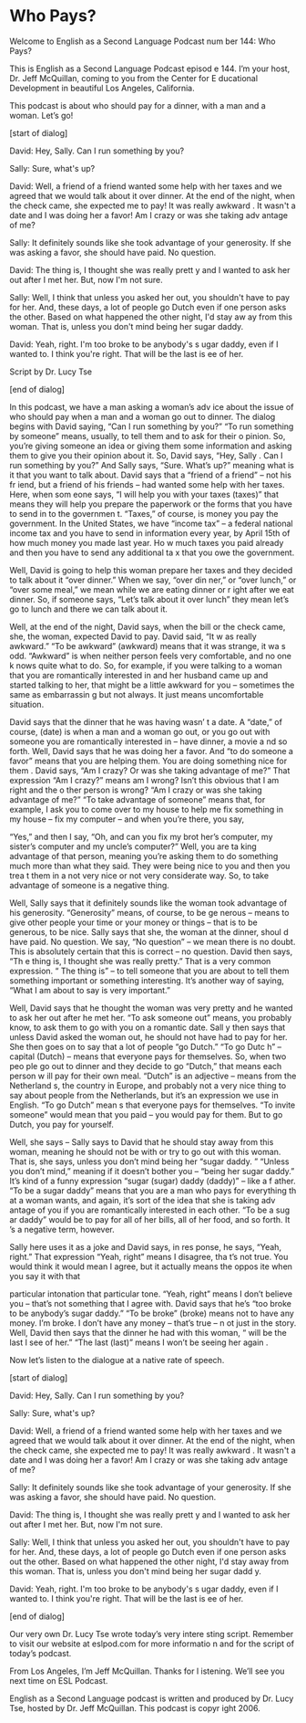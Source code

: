 # Who Pays?

Welcome to English as a Second Language Podcast num ber 144: Who Pays?

This is English as a Second Language Podcast episod e 144. I’m your host, Dr. Jeff McQuillan, coming to you from the Center for E ducational Development in beautiful Los Angeles, California.

This podcast is about who should pay for a dinner, with a man and a woman. Let’s go!

[start of dialog]

David: Hey, Sally. Can I run something by you?

Sally: Sure, what's up?

David: Well, a friend of a friend wanted some help with her taxes and we agreed that we would talk about it over dinner. At the end  of the night, when the check came, she expected me to pay! It was really awkward . It wasn't a date and I was doing her a favor! Am I crazy or was she taking adv antage of me?

Sally: It definitely sounds like she took advantage  of your generosity. If she was asking a favor, she should have paid. No question.

David: The thing is, I thought she was really prett y and I wanted to ask her out after I met her. But, now I'm not sure.

Sally: Well, I think that unless you asked her out,  you shouldn't have to pay for her. And, these days, a lot of people go Dutch even  if one person asks  the other. Based on what happened the other night, I'd stay aw ay from this woman. That is, unless you don't mind being her sugar daddy.

David: Yeah, right. I'm too broke to be anybody's s ugar daddy, even if I wanted to. I think you're right. That will be the last is ee of her.

Script by Dr. Lucy Tse

[end of dialog]

In this podcast, we have a man asking a woman’s adv ice about the issue of who should pay when a man and a woman go out to dinner.  The dialog begins with David saying, “Can I run something by you?” “To run  something by someone” means, usually, to tell them and to ask for their o pinion. So, you’re giving someone an idea or giving them some information and  asking them to give you their opinion about it. So, David says, “Hey, Sally . Can I run something by you?” And Sally says, “Sure. What’s up?” meaning what is it that you want to talk about. David says that a “friend of a friend” – not his fr iend, but a friend of his friends – had wanted some help with her taxes. Here, when som eone says, “I will help you with your taxes (taxes)” that means they will help you prepare the paperwork or the forms that you have to send in to the governmen t. “Taxes,” of course, is money you pay the government. In the United States,  we have “income tax” – a federal national income tax and you have to send in  information every year, by April 15th of how much money you made last year. Ho w much taxes you paid already and then you have to send any additional ta x that you owe the government.

Well, David is going to help this woman prepare her  taxes and they decided to talk about it “over dinner.” When we say, “over din ner,” or “over lunch,” or “over some meal,” we mean while we are eating dinner or r ight after we eat dinner. So, if someone says, “Let’s talk about it over lunch” they mean let’s go to lunch and there we can talk about it.

Well, at the end of the night, David says, when the  bill or the check came, she, the woman, expected David to pay. David said, “It w as really awkward.” “To be awkward” (awkward) means that it was strange, it wa s odd. “Awkward” is when neither person feels very comfortable, and no one k nows quite what to do. So, for example, if you were talking to a woman that you are romantically interested in and her husband came up and started talking to her,  that might be a little awkward for you – sometimes the same as embarrassin g but not always. It just means uncomfortable situation.

David says that the dinner that he was having wasn’ t a date. A “date,” of course, (date) is when a man and a woman go out, or you go out with someone you are romantically interested in – have dinner, a movie a nd so forth. Well, David says that he was doing her a favor. And “to do someone a  favor” means that you are helping them. You are doing something nice for them . David says, “Am I crazy? Or was she taking advantage of me?” That expression  “Am I crazy?” means am I wrong? Isn’t this obvious that I am right and the o ther person is wrong? “Am I crazy or was she taking advantage of me?” “To take advantage of someone” means that, for example, I ask you to come over to my house to help me fix something in my house – fix my computer – and when you’re there, you say,

“Yes,” and then I say, “Oh, and can you fix my brot her’s computer, my sister’s computer and my uncle’s computer?” Well, you are ta king advantage of that person, meaning you’re asking them to do something much more than what they said. They were being nice to you and then you trea t them in a not very nice or not very considerate way. So, to take advantage of someone is a negative thing.

Well, Sally says that it definitely sounds like the  woman took advantage of his generosity. “Generosity” means, of course, to be ge nerous – means to give other people your time or your money or things – that is to be generous, to be nice. Sally says that she, the woman at the dinner, shoul d have paid. No question. We say, “No question” – we mean there is no doubt. This is absolutely certain that this is correct – no question. David then says, “Th e thing is, I thought she was really pretty.” That is a very common expression. “ The thing is” – to tell someone that you are about to tell them something important  or something interesting. It’s another way of saying, “What I am about to say is very important.”

Well, David says that he thought the woman was very  pretty and he wanted to ask her out after he met her. “To ask someone out” means, you probably know, to ask them to go with you on a romantic date. Sall y then says that unless David asked the woman out, he should not have had to pay for her. She then goes on to say that a lot of people “go Dutch.” “To go Dutc h” – capital (Dutch) – means that everyone pays for themselves. So, when two peo ple go out to dinner and they decide to go “Dutch,” that means each person w ill pay for their own meal. “Dutch” is an adjective – means from the Netherland s, the country in Europe, and probably not a very nice thing to say about people from the Netherlands, but it’s an expression we use in English. “To go Dutch” mean s that everyone pays for themselves. “To invite someone” would mean that you  paid – you would pay for them. But to go Dutch, you pay for yourself.

Well, she says – Sally says to David that he should  stay away from this woman, meaning he should not be with or try to go out with  this woman. That is, she says, unless you don’t mind being her “sugar daddy. ” “Unless you don’t mind,” meaning if it doesn’t bother you – “being her sugar  daddy.” It’s kind of a funny expression “sugar (sugar) daddy (daddy)” – like a f ather. “To be a sugar daddy” means that you are a man who pays for everything th at a woman wants, and again, it’s sort of the idea that she is taking adv antage of you if you are romantically interested in each other. “To be a sug ar daddy” would be to pay for all of her bills, all of her food, and so forth. It ’s a negative term, however.

Sally here uses it as a joke and David says, in res ponse, he says, “Yeah, right.” That expression “Yeah, right” means I disagree, tha t’s not true. You would think it would mean I agree, but it actually means the oppos ite when you say it with that

particular intonation that particular tone. “Yeah, right” means I don’t believe you – that’s not something that I agree with. David says that he’s “too broke to be anybody’s sugar daddy.” “To be broke” (broke) means  not to have any money. I’m broke. I don’t have any money – that’s true – n ot just in the story. Well, David then says that the dinner he had with this woman, “ will be the last I see of her.” “The last (last)” means I won’t be seeing her again .

Now let’s listen to the dialogue at a native rate of speech.

[start of dialog]

David: Hey, Sally. Can I run something by you?

Sally: Sure, what's up?

David: Well, a friend of a friend wanted some help with her taxes and we agreed that we would talk about it over dinner. At the end  of the night, when the check came, she expected me to pay! It was really awkward . It wasn't a date and I was doing her a favor! Am I crazy or was she taking adv antage of me?

Sally: It definitely sounds like she took advantage  of your generosity. If she was asking a favor, she should have paid. No question.

David: The thing is, I thought she was really prett y and I wanted to ask her out after I met her. But, now I'm not sure.

Sally: Well, I think that unless you asked her out,  you shouldn't have to pay for her. And, these days, a lot of people go Dutch even  if one person asks out the other. Based on what happened the other night, I'd stay away from this woman. That is, unless you don't mind being her sugar dadd y.

David: Yeah, right. I'm too broke to be anybody's s ugar daddy, even if I wanted to. I think you're right. That will be the last is ee of her.

[end of dialog]

Our very own Dr. Lucy Tse wrote today’s very intere sting script. Remember to visit our website at eslpod.com for more informatio n and for the script of today’s podcast.

From Los Angeles, I’m  Jeff McQuillan. Thanks for l istening. We’ll see you next time on ESL Podcast.

 English as a Second Language podcast is written and  produced by Dr. Lucy Tse, hosted by Dr. Jeff McQuillan. This podcast is copyr ight 2006.

